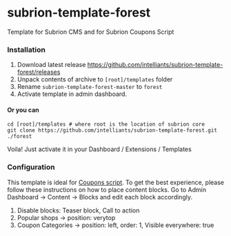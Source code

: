 # subrion-template-forest
Template for Subrion CMS and for Subrion Coupons Script

### Installation
1. Download latest release https://github.com/intelliants/subrion-template-forest/releases
2. Unpack contents of archive to `[root]/templates` folder
3. Rename `subrion-template-forest-master` to `forest`
4. Activate template in admin dashboard.

#### Or you can
```
cd [root]/templates # where root is the location of subrion core
git clone https://github.com/intelliants/subrion-template-forest.git ./forest
```
Voila! Just activate it in your Dashboard / Extensions / Templates

### Configuration
This template is ideal for [Coupons script](http://www.subrion.com/product/coupons-script.html). To get the best experience, please follow these instructions on how to place content blocks. Go to Admin Dashboard -> Content -> Blocks and edit each block accordingly.

1. Disable blocks: Teaser block, Call to action
2. Popular shops -> position: verytop
3. Coupon Categories -> position: left, order: 1, Visible everywhere: true